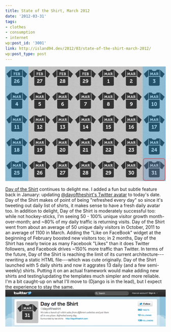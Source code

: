 ```yaml
---
title: State of the Shirt, March 2012
date: '2012-03-31'
tags:
- clothes
- consumption
- internet
wp:post_id: '3001'
link: http://island94.dev/2012/03/state-of-the-shirt-march-2012/
wp:post_type: post
---
```


[ ![](2012-03-31-State-of-the-Shirt-March-2012/dayoftheshirt-cal-600x428.png "State of the Shirt ") ](http://dayoftheshirt.com)

  [Day of the Shirt](http://dayoftheshirt.com) continues to delight me. I added a fun but subtle feature back in January: updating [@dayoftheshirt's Twitter avatar](http://twitter.com/dayoftheshirt) to today's date. Day of the Shirt makes of point of being "refreshed every day" so since it's tweeting out daily list of shirts, it makes sense to have a fresh daily avatar too. In addition to delight, Day of the Shirt is moderately successful too: while not hockey-sticks, I'm seeing 50 - 100% unique visitor growth month-over-month; and ~80% of my daily traffic is returning visits. Day of the Shirt went from about an average of 50 unique daily visitors in October, 2011 to an average of 1100 in March. Adding the "Like on FaceBook" widget at the beginning of February boosted new visitors too; in 2 months, Day of the Shirt has nearly twice as many Facebook "Likes" than it does Twitter followers, and Facebook drives ~150% more traffic than Twitter. In terms of the future, Day of the Shirt is reaching the limit of its current architecture---rewriting a static HTML file---which was cute originally. Day of the Shirt launched with 5 daily shirts and now it aggrates 13 daily (and a few semi-weekly) shirts. Putting it on an actual framework would make adding new shirts and testing/updating the templates much simpler and more reliable. I'm a bit caught-up on what I'll move to (Django is in the lead), but I expect the experience to stay the same. ![](2012-03-31-State-of-the-Shirt-March-2012/dayoftheshirt-Twitter-600x138.png "dayoftheshirt-Twitter")